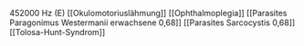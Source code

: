 452000 Hz (E)
[[Okulomotoriuslähmung]]
[[Ophthalmoplegia]]
[[Parasites Paragonimus Westermanii erwachsene 0,68]]
[[Parasites Sarcocystis 0,68]]
[[Tolosa-Hunt-Syndrom]]